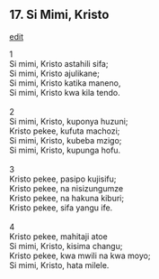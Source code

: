 ## 17. Si Mimi, Kristo
[edit](https://docs.google.com/document/d/1TMVDdjwkms7q4vUe8eenuwpuGb6MdWKh/edit?mode=html)



1\
Si mimi, Kristo astahili sifa;\
Si mimi, Kristo ajulikane;\
Si mimi, Kristo katika maneno,\
Si mimi, Kristo kwa kila tendo.\
\
2\
Si mimi, Kristo, kuponya huzuni;\
Kristo pekee, kufuta machozi;\
Si mimi, Kristo, kubeba mzigo;\
Si mimi, Kristo, kupunga hofu.\
\
3\
Kristo pekee, pasipo kujisifu;\
Kristo pekee, na nisizungumze\
Kristo pekee, na hakuna kiburi;\
Kristo pekee, sifa yangu ife.\
\
4\
Kristo pekee, mahitaji atoe\
Si mimi, Kristo, kisima changu;\
Kristo pekee, kwa mwili na kwa moyo;\
Si mimi, Kristo, hata milele.
